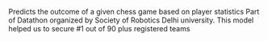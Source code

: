 Predicts the outcome of a given chess game based on player statistics
Part of Datathon organized by Society of Robotics Delhi university.
This model helped us to secure #1 out of 90 plus registered teams

